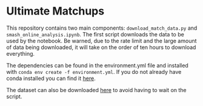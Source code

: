 # Ultimate Matchups
This repository contains two main components: `download_match_data.py` and `smash_online_analysis.ipynb`.
The first script downloads the data to be used by the notebook.
Be warned, due to the rate limit and the large amount of data being downloaded, it will take on the order of ten hours to download everything.

The dependencies can be found in the environment.yml file and installed with `conda env create -f environment.yml`.
If you do not already have conda installed you can find it [here](https://docs.conda.io/en/latest/miniconda.html).

The dataset can also be downloaded [here](https://drive.google.com/file/d/1GFFJWjaj-YkCZ0CrhsLcikse0gf5wFNl/view) to avoid having to wait on the script.
